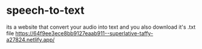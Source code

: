 # speech-to-text 
its a website that convert your audio into text and you also download it's .txt file
https://64f9ee3ece8bb9127eaab911--superlative-taffy-a27824.netlify.app/ 
